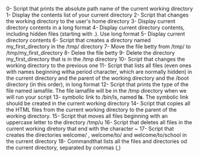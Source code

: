 0- Script that prints the absolute path name of the current working directory
1- Display the contents list of your current directory
2- Script that changes the working directory to the user's home directory
3- Display current directory contents in a long format
4- Display current directory contents, including hidden files (starting with .). Use long format
5- Display current directory contents
6- Script that creates a directory named my_first_directory in the /tmp/ directory
7- Move the file betty from /tmp/ to /tmp/my_first_directory
8- Delee the file betty
9- Delete the directory my_first_directory that is in the /tmp directory
10- Script that changes the working directory to the previous one
11- Script that lists all files (even ones with names beginning witha period character, which are normally hidden) in the current directory and the parent of the working directory and the /boot directory (in this order), in long format
12- Script that prints the type of the file named iamafile. The file iamafile will be in the /tmp directory when we will run your script
13- symbolic link to /bin/ls, named __ls__. The symbolic link should be created in the current working directory
14- Script that copies all the HTML files from the current working directory to the parent of the working directory.
15- Script that moves all files beginning with an uppercase letter to the directory /tmp/u
16- Script that deletes all files in the current working diretory that end with the character ~
17- Script that creates the directories welcome/ , welcome/to/ and welcome/to/school in the current directory
18- Commandthat lists all the files and directories od the current directory, separated by commas (,)

